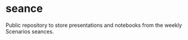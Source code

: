 # seance

Public repository to store presentations and notebooks from the weekly Scenarios seances.
